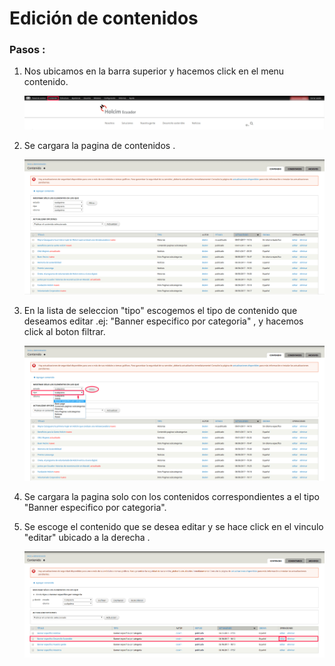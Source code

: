 # Edición de contenidos

### Pasos :

1. Nos ubicamos en la barra superior y hacemos click en el menu contenido.

   ![](/assets/DeepinScreenshot_select-area_20170927141557.png)

2. Se cargara la pagina de contenidos .

   ![](/assets/DeepinScreenshot_select-area_20170927141740.png)

3. En la lista de seleccion "tipo" escogemos el tipo de contenido que deseamos editar .ej: "Banner especifico por categoria" , y hacemos click al boton filtrar.

   ![](/assets/DeepinScreenshot_select-area_20170927142300.png)

4. Se cargara la pagina solo con los contenidos correspondientes a el tipo "Banner especifico por categoria".

5. Se escoge el contenido que se desea editar y se hace click en el vinculo "editar" ubicado a la derecha .

   ![](/assets/DeepinScreenshot_select-area_20170927142626.png)



